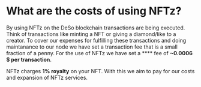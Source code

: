 # What are the costs of using NFTz?

By using NFTz on the DeSo blockchain transactions are being executed. Think of transactions like minting a NFT or giving a diamond/like to a creator. To cover our expenses for fulfilling these transactions and doing maintanance to our node we have set a transaction fee that is a small fraction of a penny.  For the use of NFTz we have set a **** fee of **\~0.0006 $ per transaction**.&#x20;

NFTz charges **1% royalty** on your NFT. With this we aim to pay for our costs and expansion of NFTz services.


